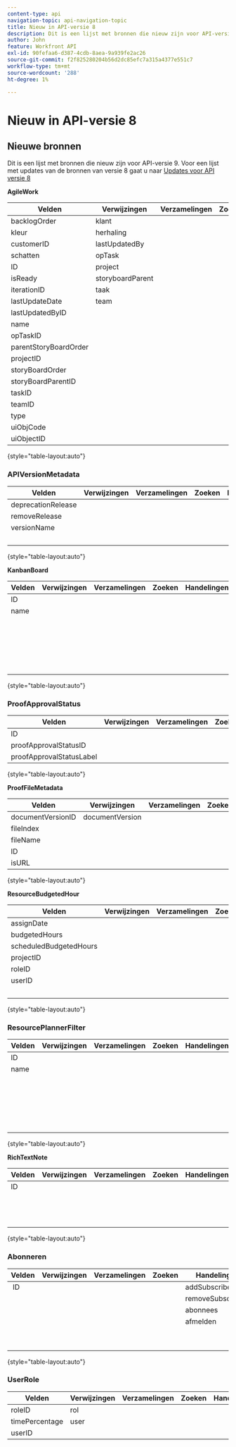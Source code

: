 ```yaml
---
content-type: api
navigation-topic: api-navigation-topic
title: Nieuw in API-versie 8
description: Dit is een lijst met bronnen die nieuw zijn voor API-versie 9. Voor een lijst met updates voor de bronnen van versie 8 gaat u naar Updates voor API versie 8
author: John
feature: Workfront API
exl-id: 90fefaa6-d387-4cdb-8aea-9a939fe2ac26
source-git-commit: f2f825280204b56d2dc85efc7a315a4377e551c7
workflow-type: tm+mt
source-wordcount: '288'
ht-degree: 1%

---
```


# Nieuw in API-versie 8

## Nieuwe bronnen

Dit is een lijst met bronnen die nieuw zijn voor API-versie 9. Voor een lijst met updates van de bronnen van versie 8 gaat u naar [Updates voor API versie 8](../../wf-api/api/new-api-version-8-updates.md)

**AgileWork**

| Velden | Verwijzingen | Verzamelingen | Zoeken | Handelingen | Zoekopdrachten | Bewerkingen |
|---|---|---|---|---|---|---|
| backlogOrder | klant |   |   | bulkCopy  |   | KOPIËREN |
| kleur | herhaling  |   |   |   |   | TELLEN |
| customerID | lastUpdatedBy |   |   |   |   | DELETE |
| schatten | opTask |   |   |   |   | BEWERKEN |
| ID | project |   |   |   |   | GET  |
| isReady | storyboardParent |   |   |   |   | RAPPORT |
| iterationID | taak |   |   |   |   | ZOEKEN |
| lastUpdateDate | team |   |   |   |   |   |
| lastUpdatedByID |   |   |   |   |   |   |
| name |   |   |   |   |   |   |
| opTaskID |   |   |   |   |   |   |
| parentStoryBoardOrder |   |   |   |   |   |   |
| projectID |   |   |   |   |   |   |
| storyBoardOrder |   |   |   |   |   |   |
| storyBoardParentID |   |   |   |   |   |   |
| taskID  |   |   |   |   |   |   |
| teamID |   |   |   |   |   |   |
| type |   |   |   |   |   |   |
| uiObjCode |   |   |   |   |   |   |
| uiObjectID |   |   |   |   |   |   |

{style=&quot;table-layout:auto&quot;}

### APIVersionMetadata

| Velden | Verwijzingen | Verzamelingen | Zoeken | Handelingen | Zoekopdrachten | Bewerkingen |
|---|---|---|---|---|---|---|
| deprecationRelease |   |   |   |   |   | TELLEN  |
| removeRelease |   |   |   |   |   | GET |
| versionName |   |   |   |   |   | RAPPORT |
|   |   |   |   |   |   | ZOEKEN |

{style=&quot;table-layout:auto&quot;}

**KanbanBoard**

| Velden | Verwijzingen | Verzamelingen | Zoeken | Handelingen | Zoekopdrachten | Bewerkingen |
|---|---|---|---|---|---|---|
| ID |   |   |   |   |   | TOEVOEGEN |
| name |   |   |   |   |   | TELLEN |
|   |   |   |   |   |   | DELETE |
|   |   |   |   |   |   | BEWERKEN |
|   |   |   |   |   |   | GET |
|   |   |   |   |   |   | RAPPORT |
|   |   |   |   |   |   | ZOEKEN |

{style=&quot;table-layout:auto&quot;}

### ProofApprovalStatus

| Velden | Verwijzingen | Verzamelingen | Zoeken | Handelingen | Zoekopdrachten | Bewerkingen |
|---|---|---|---|---|---|---|
| ID |   |   |   |   |   |   |
| proofApprovalStatusID |   |   |   |   |   |   |
| proofApprovalStatusLabel |   |   |   |   |   |   |

{style=&quot;table-layout:auto&quot;}

**ProofFileMetadata**

| Velden | Verwijzingen | Verzamelingen | Zoeken | Handelingen | Zoekopdrachten | Bewerkingen |
|---|---|---|---|---|---|---|
| documentVersionID | documentVersion |   |   |   |   |   |
| fileIndex |   |   |   |   |   |   |
| fileName |   |   |   |   |   |   |
| ID |   |   |   |   |   |   |
| isURL |   |   |   |   |   |   |

{style=&quot;table-layout:auto&quot;}

**ResourceBudgetedHour**

| Velden | Verwijzingen | Verzamelingen | Zoeken | Handelingen | Zoekopdrachten | Bewerkingen |
|---|---|---|---|---|---|---|
| assignDate |   |   |   |   |   | TOEVOEGEN |
| budgetedHours |   |   |   |   |   | TELLEN |
| scheduledBudgetedHours |   |   |   |   |   | DELETE |
| projectID |   |   |   |   |   | BEWERKEN |
| roleID |   |   |   |   |   | GET |
| userID |   |   |   |   |   | RAPPORT |
|   |   |   |   |   |   | ZOEKEN |

{style=&quot;table-layout:auto&quot;}

### ResourcePlannerFilter

| Velden | Verwijzingen | Verzamelingen | Zoeken | Handelingen | Zoekopdrachten | Bewerkingen |
|---|---|---|---|---|---|---|
| ID |   |   |   |   |   | TOEVOEGEN |
| name |   |   |   |   |   | TELLEN |
|   |   |   |   |   |   | DELETE |
|   |   |   |   |   |   | BEWERKEN |
|   |   |   |   |   |   | GET |
|   |   |   |   |   |   | RAPPORT |
|   |   |   |   |   |   | ZOEKEN |

{style=&quot;table-layout:auto&quot;}

**RichTextNote**

| Velden | Verwijzingen | Verzamelingen | Zoeken | Handelingen | Zoekopdrachten | Bewerkingen |
|---|---|---|---|---|---|---|
| ID |   |   |   |   |   | TELLEN |
|   |   |   |   |   |   | GET |
|   |   |   |   |   |   | RAPPORT |
|   |   |   |   |   |   | ZOEKEN |

{style=&quot;table-layout:auto&quot;}

### Abonneren

| Velden | Verwijzingen | Verzamelingen | Zoeken | Handelingen | Zoekopdrachten | Bewerkingen |
|---|---|---|---|---|---|---|
|  ID |   |   |   | addSubscribers | abonnees | TOEVOEGEN |
|   |   |   |   | removeSubscribers |   | TELLEN  |
|   |   |   |   | abonnees |   | DELETE |
|   |   |   |   | afmelden |   | GET |
|   |   |   |   |   |   | RAPPORT |
|   |   |   |   |   |   | ZOEKEN |

{style=&quot;table-layout:auto&quot;}

### UserRole

| Velden | Verwijzingen | Verzamelingen | Zoeken | Handelingen | Zoekopdrachten | Bewerkingen |
|---|---|---|---|---|---|---|
| roleID | rol |   |   |   |   |   |
| timePercentage | user |   |   |   |   |   |
| userID |   |   |   |   |   |   |
